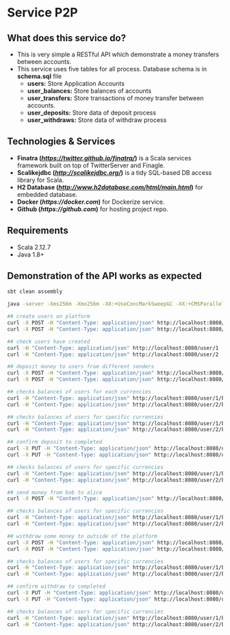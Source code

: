 # Service P2P

## What does this service do?

- This is very simple a RESTful API which demonstrate a money transfers between accounts.
- This service uses five tables for all process. Database schema is in **schema.sql** file
  - **users:** Store Application Accounts
  - **user_balances:** Store balances of accounts
  - **user_transfers:** Store transactions of money transfer between accounts.
  - **user_deposits:** Store data of deposit process
  - **user_withdraws:** Store data of withdraw process

## Technologies & Services

- **Finatra (_https://twitter.github.io/finatra/_)** is a Scala services framework built on top of TwitterServer and Finagle.
- **Scalikejdbc (_http://scalikejdbc.org/_)** is a tidy SQL-based DB access library for Scala.
- **H2 Database (_http://www.h2database.com/html/main.html_)** for embedded database.
- **Docker (_https://docker.com_)** for Dockerize service.
- **Github (_https://github.com_)** for hosting project repo.

## Requirements

- Scala 2.12.7
- Java 1.8+

## Demonstration of the API works as expected

```sh
sbt clean assembly

java -server -Xms256m -Xmx256m -XX:+UseConcMarkSweepGC -XX:+CMSParallelRemarkEnabled -XX:+UseCMSInitiatingOccupancyOnly -XX:CMSInitiatingOccupancyFraction=70 -jar target/scala-2.12/service-p2p.jar

## create users on platform
curl -X POST -H "Content-Type: application/json" http://localhost:8080/user -d '{"email": "bob@example.com"}'
curl -X POST -H "Content-Type: application/json" http://localhost:8080/user -d '{"email": "alice@example.com"}'

## check users have created
curl -H "Content-Type: application/json" http://localhost:8080/user/1
curl -H "Content-Type: application/json" http://localhost:8080/user/2

## deposit money to users from different senders
curl -X POST -H "Content-Type: application/json" http://localhost:8080/user/1/deposit -d '{"sender": "paypal", "amount": 100.50, "currency": "usd", "trx_id": "pt-123456"}'
curl -X POST -H "Content-Type: application/json" http://localhost:8080/user/2/deposit -d '{"sender": "credit-card", "amount": 201.00, "currency": "usd", "trx_id": "pt-987654"}'

## checks balances of users for each currencies
curl -H "Content-Type: application/json" http://localhost:8080/user/1/balance
curl -H "Content-Type: application/json" http://localhost:8080/user/2/balance

## checks balances of users for specific currencies
curl -H "Content-Type: application/json" http://localhost:8080/user/1/balance?currency=usd
curl -H "Content-Type: application/json" http://localhost:8080/user/2/balance?currency=usd

## confirm deposit to completed
curl -X PUT -H "Content-Type: application/json" http://localhost:8080/user/1/deposit/1/complete
curl -X PUT -H "Content-Type: application/json" http://localhost:8080/user/2/deposit/2/complete

## checks balances of users for specific currencies
curl -H "Content-Type: application/json" http://localhost:8080/user/1/balance?currency=usd
curl -H "Content-Type: application/json" http://localhost:8080/user/2/balance?currency=usd

## send money from bob to alice
curl -X POST -H "Content-Type: application/json" http://localhost:8080/user/transfer -d '{"sender_id": 1, "receiver_id": 2, "amount": 50.00, "currency": "usd", "note": "buy some foods when you are coming dinner"}'

## checks balances of users for specific currencies
curl -H "Content-Type: application/json" http://localhost:8080/user/1/balance?currency=usd
curl -H "Content-Type: application/json" http://localhost:8080/user/2/balance?currency=usd

## withdraw some money to outside of the platform
curl -X POST -H "Content-Type: application/json" http://localhost:8080/user/1/withdraw -d '{"receiver": "paypal", "amount": 20.50, "currency": "usd"}'
curl -X POST -H "Content-Type: application/json" http://localhost:8080/user/2/withdraw -d '{"receiver": "bank", "amount": 30.50, "currency": "usd"}'

## checks balances of users for specific currencies
curl -H "Content-Type: application/json" http://localhost:8080/user/1/balance?currency=usd
curl -H "Content-Type: application/json" http://localhost:8080/user/2/balance?currency=usd

## confirm withdraw to completed
curl -X PUT -H "Content-Type: application/json" http://localhost:8080/user/1/withdraw/1/complete -d '{"trx_id": "pt-445566"}'
curl -X PUT -H "Content-Type: application/json" http://localhost:8080/user/2/withdraw/2/complete -d '{"trx_id": "bt-778899"}'

## checks balances of users for specific currencies
curl -H "Content-Type: application/json" http://localhost:8080/user/1/balance?currency=usd
curl -H "Content-Type: application/json" http://localhost:8080/user/2/balance?currency=usd
```
